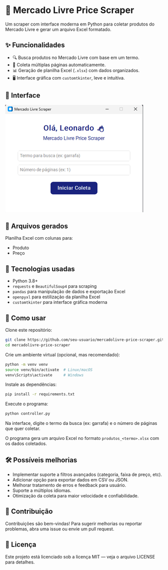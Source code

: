 
# 🛒 Mercado Livre Price Scraper

Um scraper com interface moderna em Python para coletar produtos do Mercado Livre e gerar um arquivo Excel formatado.

## ✨ Funcionalidades

- 🔍 Busca produtos no Mercado Livre com base em um termo.
- 📄 Coleta múltiplas páginas automaticamente.
- 📊 Geração de planilha Excel (`.xlsx`) com dados organizados.
- 🖥️ Interface gráfica com `customtkinter`, leve e intuitiva.

## 📸 Interface

![alt text](image-1.png)

## 📁 Arquivos gerados

Planilha Excel com colunas para:

- Produto
- Preço

## 🧰 Tecnologias usadas

- Python 3.8+
- `requests` e `BeautifulSoup4` para scraping
- `pandas` para manipulação de dados e exportação Excel
- `openpyxl` para estilização da planilha Excel
- `customtkinter` para interface gráfica moderna

## 🚀 Como usar

Clone este repositório:

```bash
git clone https://github.com/seu-usuario/mercadolivre-price-scraper.git
cd mercadolivre-price-scraper
```

Crie um ambiente virtual (opcional, mas recomendado):

```bash
python -m venv venv
source venv/bin/activate  # Linux/macOS
venv\Scripts\activate     # Windows
```

Instale as dependências:

```bash
pip install -r requirements.txt
```

Execute o programa:

```bash
python controller.py
```

Na interface, digite o termo da busca (ex: garrafa) e o número de páginas que quer coletar.

O programa gera um arquivo Excel no formato `produtos_<termo>.xlsx` com os dados coletados.

## 🛠️ Possíveis melhorias

- Implementar suporte a filtros avançados (categoria, faixa de preço, etc).
- Adicionar opção para exportar dados em CSV ou JSON.
- Melhorar tratamento de erros e feedback para usuário.
- Suporte a múltiplos idiomas.
- Otimização da coleta para maior velocidade e confiabilidade.

## 🤝 Contribuição

Contribuições são bem-vindas! Para sugerir melhorias ou reportar problemas, abra uma issue ou envie um pull request.

## 📄 Licença

Este projeto está licenciado sob a licença MIT — veja o arquivo LICENSE para detalhes.
